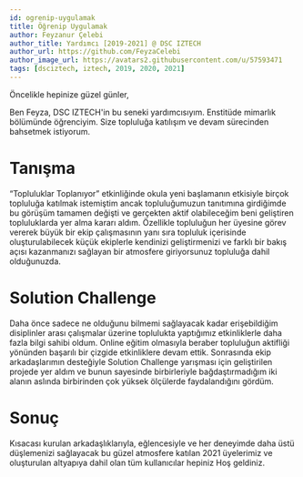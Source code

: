 ```yaml
---
id: ogrenip-uygulamak
title: Öğrenip Uygulamak
author: Feyzanur Çelebi
author_title: Yardımcı [2019-2021] @ DSC IZTECH
author_url: https://github.com/FeyzaCelebi
author_image_url: https://avatars2.githubusercontent.com/u/57593471
tags: [dsciztech, iztech, 2019, 2020, 2021]
---
```


Öncelikle hepinize güzel günler, 

Ben Feyza, DSC IZTECH'in bu seneki yardımcısıyım. Enstitüde mimarlık bölümünde öğrenciyim. Size topluluğa katılışım ve devam sürecinden bahsetmek istiyorum. 

<!--truncate-->

# Tanışma

“Topluluklar Toplanıyor” etkinliğinde okula yeni başlamanın etkisiyle birçok topluluğa katılmak istemiştim ancak topluluğumuzun tanıtımına girdiğimde bu görüşüm
tamamen değişti ve gerçekten aktif olabileceğim beni geliştiren topluluklarda yer alma kararı aldım. Özellikle topluluğun her üyesine görev vererek büyük bir ekip çalışmasının yanı sıra topluluk içerisinde oluşturulabilecek küçük ekiplerle kendinizi geliştirmenizi ve farklı bir bakış açısı kazanmanızı sağlayan bir atmosfere giriyorsunuz topluluğa dahil olduğunuzda. 

# Solution Challenge

Daha önce sadece ne olduğunu bilmemi sağlayacak kadar erişebildiğim disiplinler arası çalışmalar üzerine toplulukta yaptığımız etkinliklerle daha fazla bilgi sahibi oldum. Online eğitim olmasıyla beraber topluluğun aktifliği yönünden başarılı bir çizgide etkinliklere devam ettik. Sonrasında ekip arkadaşlarımın desteğiyle Solution Challenge yarışması için geliştirilen projede yer aldım ve bunun sayesinde birbirleriyle bağdaştırmadığım iki alanın aslında birbirinden çok yüksek ölçülerde faydalandığını gördüm. 

# Sonuç

Kısacası kurulan arkadaşlıklarıyla, eğlencesiyle ve her deneyimde daha üstü düşlemenizi sağlayacak bu güzel atmosfere katılan 2021 üyelerimiz ve oluşturulan altyapıya dahil olan tüm kullanıcılar hepiniz Hoş geldiniz.  
